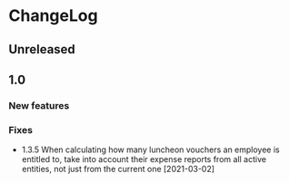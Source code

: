 # ChangeLog

## Unreleased

## 1.0

### New features

### Fixes

 - 1.3.5 When calculating how many luncheon vouchers an employee is entitled to,
   take into account their expense reports from all active entities, not
   just from the current one [2021-03-02]
